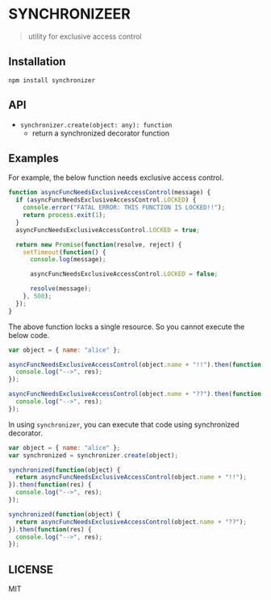 # SYNCHRONIZEER

> utility for exclusive access control

## Installation

```
npm install synchronizer
```

## API

- `synchronizer.create(object: any): function`
  - return a synchronized decorator function

## Examples
For example, the below function needs exclusive access control.

```js
function asyncFuncNeedsExclusiveAccessControl(message) {
  if (asyncFuncNeedsExclusiveAccessControl.LOCKED) {
    console.error("FATAL ERROR: THIS FUNCTION IS LOCKED!!");
    return process.exit(1);
  }
  asyncFuncNeedsExclusiveAccessControl.LOCKED = true;

  return new Promise(function(resolve, reject) {
    setTimeout(function() {
      console.log(message);

      asyncFuncNeedsExclusiveAccessControl.LOCKED = false;

      resolve(message);
    }, 500);
  });
}
```

The above function locks a single resource. So you cannot execute the below code.

```js
var object = { name: "alice" };

asyncFuncNeedsExclusiveAccessControl(object.name + "!!").then(function(res) {
  console.log("-->", res);
});

asyncFuncNeedsExclusiveAccessControl(object.name + "??").then(function(res) {
  console.log("-->", res);
});
```

In using `synchronizer`, you can execute that code using synchronized decorator.

```js
var object = { name: "alice" };
var synchronized = synchronizer.create(object);

synchronized(function(object) {
  return asyncFuncNeedsExclusiveAccessControl(object.name + "!!");
}).then(function(res) {
  console.log("-->", res);
});

synchronized(function(object) {
  return asyncFuncNeedsExclusiveAccessControl(object.name + "??");
}).then(function(res) {
  console.log("-->", res);
});
```

## LICENSE
MIT
